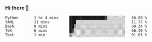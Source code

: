 ### Hi there 👋

<!--
**gustavkrist/gustavkrist** is a ✨ _special_ ✨ repository because its `README.md` (this file) appears on your GitHub profile.

Here are some ideas to get you started:

- 🔭 I’m currently working on ...
- 🌱 I’m currently learning ...
- 👯 I’m looking to collaborate on ...
- 🤔 I’m looking for help with ...
- 💬 Ask me about ...
- 📫 How to reach me: ...
- 😄 Pronouns: ...
- ⚡ Fun fact: ...
-->

<!--START_SECTION:waka-->

```text
Python       1 hr 4 mins     ████████████████▓░░░░░░░░   66.80 %
YAML         11 mins         ███░░░░░░░░░░░░░░░░░░░░░░   11.77 %
Bash         9 mins          ██▒░░░░░░░░░░░░░░░░░░░░░░   09.34 %
TeX          6 mins          █▓░░░░░░░░░░░░░░░░░░░░░░░   06.40 %
Text         1 min           ▒░░░░░░░░░░░░░░░░░░░░░░░░   01.03 %
```

<!--END_SECTION:waka-->
